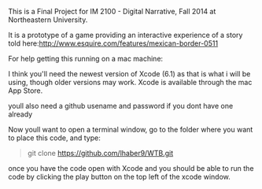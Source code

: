 This is a Final Project for IM 2100 - Digital Narrative, Fall 2014 at Northeastern University.

It is a prototype of a game providing an interactive experience of a story told here:http://www.esquire.com/features/mexican-border-0511


For help getting this running on a mac machine:

I think you'll need the newest version of Xcode (6.1) as that is what i will be using, though older versions may work. Xcode is available through the mac App Store.

youll also need a github usename and password if you dont have one already

Now youll want to open a terminal window, go to the folder where you want to place this code, and type:

> git clone https://github.com/lhaber9/WTB.git

once you have the code open with Xcode and you should be able to run the code by clicking the play button on the top left of the xcode window.
